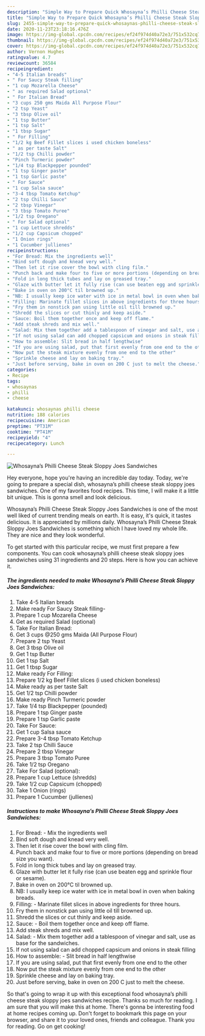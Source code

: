 ```yaml
---
description: "Simple Way to Prepare Quick Whosayna’s Philli Cheese Steak Sloppy Joes Sandwiches"
title: "Simple Way to Prepare Quick Whosayna’s Philli Cheese Steak Sloppy Joes Sandwiches"
slug: 2455-simple-way-to-prepare-quick-whosaynas-philli-cheese-steak-sloppy-joes-sandwiches
date: 2020-11-23T23:18:16.476Z
image: https://img-global.cpcdn.com/recipes/ef24f974d40a72e3/751x532cq70/whosaynas-philli-cheese-steak-sloppy-joes-sandwiches-recipe-main-photo.jpg
thumbnail: https://img-global.cpcdn.com/recipes/ef24f974d40a72e3/751x532cq70/whosaynas-philli-cheese-steak-sloppy-joes-sandwiches-recipe-main-photo.jpg
cover: https://img-global.cpcdn.com/recipes/ef24f974d40a72e3/751x532cq70/whosaynas-philli-cheese-steak-sloppy-joes-sandwiches-recipe-main-photo.jpg
author: Vernon Hughes
ratingvalue: 4.7
reviewcount: 36584
recipeingredient:
- "4-5 Italian breads"
- " For Saucy Steak filling"
- "1 cup Mozarella Cheese"
- " as required Salad optional"
- " For Italian Bread"
- "3 cups 250 gms Maida All Purpose Flour"
- "2 tsp Yeast"
- "3 tbsp Olive oil"
- "1 tsp Butter"
- "1 tsp Salt"
- "1 tbsp Sugar"
- " For Filling"
- "1/2 kg Beef Fillet slices i used chicken boneless"
- " as per taste Salt"
- "1/2 tsp Chilli powder"
- "Pinch Turmeric powder"
- "1/4 tsp Blackpepper pounded"
- "1 tsp Ginger paste"
- "1 tsp Garlic paste"
- " For Sauce"
- "1 cup Salsa sauce"
- "3-4 tbsp Tomato Ketchup"
- "2 tsp Chilli Sauce"
- "2 tbsp Vinegar"
- "3 tbsp Tomato Puree"
- "1/2 tsp Oregano"
- " For Salad optional"
- "1 cup Lettuce shredds"
- "1/2 cup Capsicum chopped"
- "1 Onion rings"
- "1 Cucumber jullienes"
recipeinstructions:
- "For Bread: Mix the ingredients well"
- "Bind soft dough and knead very well."
- "Then let it rise cover the bowl with cling film."
- "Punch back and make four to five or more portions (depending on bread size you want)."
- "Fold in long thick tubes and lay on greased tray."
- "Glaze with butter let it fully rise (can use beaten egg and sprinkle flour or sesame)."
- "Bake in oven on 200°C til browned up."
- "NB: I usually keep ice water with ice in metal bowl in oven when baking breads."
- "Filling: Marinate fillet slices in above ingredients for three hours."
- "Fry them in nonstick pan using little oil till browned up."
- "Shredd the slices or cut thinly and keep aside."
- "Sauce: Boil them together once and keep off flame."
- "Add steak shreds and mix well."
- "Salad: Mix them together add a tablespoon of vinegar and salt, use as base for the sandwiches."
- "If not using salad can add chopped capsicum and onions in steak filling"
- "How to assemble: Slit bread in half lengthwise"
- "If you are using salad, put that first evenly from one end to the other"
- "Now put the steak mixture evenly from one end to the other"
- "Sprinkle cheese and lay on baking tray."
- "Just before serving, bake in oven on 200 C just to melt the cheese."
categories:
- Recipe
tags:
- whosaynas
- philli
- cheese

katakunci: whosaynas philli cheese 
nutrition: 188 calories
recipecuisine: American
preptime: "PT31M"
cooktime: "PT41M"
recipeyield: "4"
recipecategory: Lunch

---
```



![Whosayna’s Philli Cheese Steak Sloppy Joes Sandwiches](https://img-global.cpcdn.com/recipes/ef24f974d40a72e3/751x532cq70/whosaynas-philli-cheese-steak-sloppy-joes-sandwiches-recipe-main-photo.jpg)

Hey everyone, hope you're having an incredible day today. Today, we're going to prepare a special dish, whosayna’s philli cheese steak sloppy joes sandwiches. One of my favorites food recipes. This time, I will make it a little bit unique. This is gonna smell and look delicious.



Whosayna’s Philli Cheese Steak Sloppy Joes Sandwiches is one of the most well liked of current trending meals on earth. It is easy, it's quick, it tastes delicious. It is appreciated by millions daily. Whosayna’s Philli Cheese Steak Sloppy Joes Sandwiches is something which I have loved my whole life. They are nice and they look wonderful.


To get started with this particular recipe, we must first prepare a few components. You can cook whosayna’s philli cheese steak sloppy joes sandwiches using 31 ingredients and 20 steps. Here is how you can achieve it.

<!--inarticleads1-->

##### The ingredients needed to make Whosayna’s Philli Cheese Steak Sloppy Joes Sandwiches:

1. Take 4-5 Italian breads
1. Make ready  For Saucy Steak filling-
1. Prepare 1 cup Mozarella Cheese
1. Get  as required Salad (optional)
1. Take  For Italian Bread:
1. Get 3 cups @250 gms Maida (All Purpose Flour)
1. Prepare 2 tsp Yeast
1. Get 3 tbsp Olive oil
1. Get 1 tsp Butter
1. Get 1 tsp Salt
1. Get 1 tbsp Sugar
1. Make ready  For Filling:
1. Prepare 1/2 kg Beef Fillet slices (i used chicken boneless)
1. Make ready  as per taste Salt
1. Get 1/2 tsp Chilli powder
1. Make ready Pinch Turmeric powder
1. Take 1/4 tsp Blackpepper (pounded)
1. Prepare 1 tsp Ginger paste
1. Prepare 1 tsp Garlic paste
1. Take  For Sauce:
1. Get 1 cup Salsa sauce
1. Prepare 3-4 tbsp Tomato Ketchup
1. Take 2 tsp Chilli Sauce
1. Prepare 2 tbsp Vinegar
1. Prepare 3 tbsp Tomato Puree
1. Take 1/2 tsp Oregano
1. Take  For Salad (optional):
1. Prepare 1 cup Lettuce (shredds)
1. Take 1/2 cup Capsicum (chopped)
1. Take 1 Onion (rings)
1. Prepare 1 Cucumber (jullienes)




<!--inarticleads2-->

##### Instructions to make Whosayna’s Philli Cheese Steak Sloppy Joes Sandwiches:

1. For Bread: - Mix the ingredients well
1. Bind soft dough and knead very well.
1. Then let it rise cover the bowl with cling film.
1. Punch back and make four to five or more portions (depending on bread size you want).
1. Fold in long thick tubes and lay on greased tray.
1. Glaze with butter let it fully rise (can use beaten egg and sprinkle flour or sesame).
1. Bake in oven on 200°C til browned up.
1. NB: I usually keep ice water with ice in metal bowl in oven when baking breads.
1. Filling: - Marinate fillet slices in above ingredients for three hours.
1. Fry them in nonstick pan using little oil till browned up.
1. Shredd the slices or cut thinly and keep aside.
1. Sauce: - Boil them together once and keep off flame.
1. Add steak shreds and mix well.
1. Salad: - Mix them together add a tablespoon of vinegar and salt, use as base for the sandwiches.
1. If not using salad can add chopped capsicum and onions in steak filling
1. How to assemble: - Slit bread in half lengthwise
1. If you are using salad, put that first evenly from one end to the other
1. Now put the steak mixture evenly from one end to the other
1. Sprinkle cheese and lay on baking tray.
1. Just before serving, bake in oven on 200 C just to melt the cheese.




So that's going to wrap it up with this exceptional food whosayna’s philli cheese steak sloppy joes sandwiches recipe. Thanks so much for reading. I am sure that you will make this at home. There's gonna be interesting food at home recipes coming up. Don't forget to bookmark this page on your browser, and share it to your loved ones, friends and colleague. Thank you for reading. Go on get cooking!
